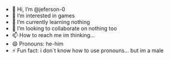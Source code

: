 - 👋 Hi, I’m @jeferson-0
- 👀 I’m interested in games
- 🌱 I’m currently learning nothing
- 💞️ I’m looking to collaborate on nothing too
- 📫 How to reach me im thinking...
- 😄 Pronouns: he-him
- ⚡ Fun fact: i don`t know how to use pronouns... but im a male

<!---
jeferson-0/jeferson-0 is a ✨ special ✨ repository because its `README.md` (this file) appears on your GitHub profile.
You can click the Preview link to take a look at your changes.
--->
